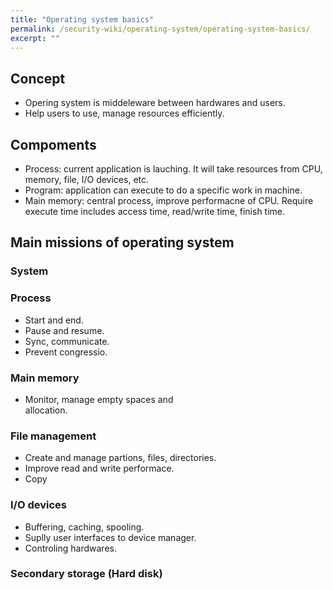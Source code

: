```yaml
---
title: "Operating system basics"
permalink: /security-wiki/operating-system/operating-system-basics/
excerpt: ""
---
```


## Concept

- Opering system is middeleware between hardwares and users.
- Help users to use, manage resources efficiently.

## Compoments

- Process: current application is lauching. It will take resources from CPU, memory, file, I/O devices, etc.
- Program: application can execute to do a specific work in machine.
- Main memory: central process, improve performacne of CPU. Require execute time includes access time, read/write time, finish time.

## Main missions of operating system

### System


### Process

- Start and end.
- Pause and resume.
- Sync, communicate.
- Prevent congressio.

### Main memory

- Monitor, manage empty spaces and  
allocation.

### File management

- Create and manage partions, files, directories.
- Improve read and write performace.
- Copy 

### I/O devices

- Buffering, caching, spooling.
- Suplly user interfaces to device manager.
- Controling hardwares.

### Secondary storage (Hard disk)

